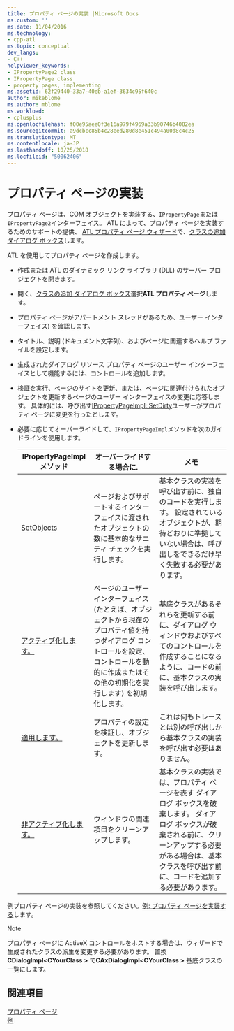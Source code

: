 ```yaml
---
title: プロパティ ページの実装 |Microsoft Docs
ms.custom: ''
ms.date: 11/04/2016
ms.technology:
- cpp-atl
ms.topic: conceptual
dev_langs:
- C++
helpviewer_keywords:
- IPropertyPage2 class
- IPropertyPage class
- property pages, implementing
ms.assetid: 62f29440-33a7-40eb-a1ef-3634c95f640c
author: mikeblome
ms.author: mblome
ms.workload:
- cplusplus
ms.openlocfilehash: f00e95aee0f3e16a979f4969a33b90746b4082ea
ms.sourcegitcommit: a9dcbcc85b4c28eed280d8e451c494a00d8c4c25
ms.translationtype: MT
ms.contentlocale: ja-JP
ms.lasthandoff: 10/25/2018
ms.locfileid: "50062406"
---
```

# <a name="implementing-property-pages"></a>プロパティ ページの実装

プロパティ ページは、COM オブジェクトを実装する、`IPropertyPage`または`IPropertyPage2`インターフェイス。 ATL によって、プロパティ ページを実装するためのサポートの提供、 [ATL プロパティ ページ ウィザード](../atl/reference/atl-property-page-wizard.md)で、[クラスの追加 ダイアログ ボックス](../ide/add-class-dialog-box.md)します。

ATL を使用してプロパティ ページを作成します。

- 作成または ATL のダイナミック リンク ライブラリ (DLL) のサーバー プロジェクトを開きます。

- 開く、[クラスの追加 ダイアログ ボックス](../ide/add-class-dialog-box.md)選択**ATL プロパティ ページ**します。

- プロパティ ページがアパートメント スレッドがあるため、ユーザー インターフェイス) を確認します。

- タイトル、説明 (ドキュメント文字列)、およびページに関連するヘルプ ファイルを設定します。

- 生成されたダイアログ リソース プロパティ ページのユーザー インターフェイスとして機能するには、コントロールを追加します。

- 検証を実行、ページのサイトを更新、または、ページに関連付けられたオブジェクトを更新するページのユーザー インターフェイスの変更に応答します。 具体的には、呼び出す[IPropertyPageImpl::SetDirty](../atl/reference/ipropertypageimpl-class.md#setdirty)ユーザーがプロパティ ページに変更を行ったとします。

- 必要に応じてオーバーライドして、`IPropertyPageImpl`メソッドを次のガイドラインを使用します。

   |IPropertyPageImpl メソッド|オーバーライドする場合に.|メモ|
   |------------------------------|----------------------------------|-----------|
   |[SetObjects](../atl/reference/ipropertypageimpl-class.md#setobjects)|ページおよびサポートするインターフェイスに渡されたオブジェクトの数に基本的なサニティ チェックを実行します。|基本クラスの実装を呼び出す前に、独自のコードを実行します。 設定されているオブジェクトが、期待どおりに準拠していない場合は、呼び出しをできるだけ早く失敗する必要があります。|
   |[アクティブ化します。](../atl/reference/ipropertypageimpl-class.md#activate)|ページのユーザー インターフェイス (たとえば、オブジェクトから現在のプロパティ値を持つダイアログ コントロールを設定、コントロールを動的に作成またはその他の初期化を実行します) を初期化します。|基底クラスがあるそれらを更新する前に、ダイアログ ウィンドウおよびすべてのコントロールを作成することになるように、コードの前に、基本クラスの実装を呼び出します。|
   |[適用します。](../atl/reference/ipropertypageimpl-class.md#apply)|プロパティの設定を検証し、オブジェクトを更新します。|これは何もトレースとは別の呼び出しから基本クラスの実装を呼び出す必要はありません。|
   |[非アクティブ化します。](../atl/reference/ipropertypageimpl-class.md#deactivate)|ウィンドウの関連項目をクリーンアップします。|基本クラスの実装では、プロパティ ページを表す ダイアログ ボックスを破棄します。 ダイアログ ボックスが破棄される前に、クリーンアップする必要がある場合は、基本クラスを呼び出す前に、コードを追加する必要があります。|

例プロパティ ページの実装を参照してください。[例: プロパティ ページを実装する](../atl/example-implementing-a-property-page.md)します。

> [!NOTE]
> プロパティ ページに ActiveX コントロールをホストする場合は、ウィザードで生成されたクラスの派生を変更する必要があります。 置換**CDialogImpl\<CYourClass >** で**CAxDialogImpl\<CYourClass >** 基底クラスの一覧にします。

## <a name="see-also"></a>関連項目

[プロパティ ページ](../atl/atl-com-property-pages.md)<br/>
[例](../visual-cpp-samples.md)
